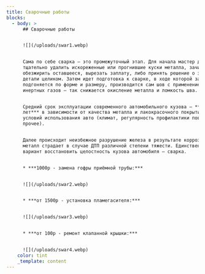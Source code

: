 ```yaml
---
title: Сварочные работы
blocks:
  - body: >
      ## Сварочные работы


      ![](/uploads/swar1.webp)


      Сама по себе сварка – это промежуточный этап. Для начала мастер должен
      тщательно удалить искореженные или прогнившие куски металла, зачистить и
      обезжирить оставшееся, вырезать заплату, либо принять решение о замене
      детали целиком. Затем идет подготовка к сварке, в ходе которой заплата
      подгоняется по форме и размеру, производится сам шов с применением
      инертных газов – так снижается окисление металла и ломкость шва.


      Средний срок эксплуатации современного автомобильного кузова — ***10-15
      лет*** в зависимости от качества металла и лакокрасочного покрытия,
      условий использования авто (климат, регулярность профилактики повреждений,
      прочее).


      Далее происходит неизбежное разрушение железа в результате коррозии. Также
      металл страдает в случае ДТП различной степени тяжести. Единственный
      вариант восстановить целостность кузова автомобиля — сварка.


      * ***1000р - замена гофры приёмной трубы:***


      ![](/uploads/swar2.webp)


      * ***от 1500р - установка пламегасителя:***


      ![](/uploads/swar3.webp)


      * ***от 100р - ремонт клапанной крышки:***


      ![](/uploads/swar4.webp)
    color: tint
    _template: content
---
```


